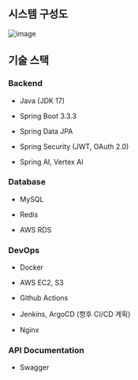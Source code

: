 ## 시스템 구성도
![image](https://github.com/user-attachments/assets/a487a4ce-80fc-4393-bac4-58aa42032b64)

## 기술 스택

### Backend

- Java (JDK 17)

- Spring Boot 3.3.3

- Spring Data JPA

- Spring Security (JWT, OAuth 2.0)

- Spring AI, Vertex AI

### Database

- MySQL

- Redis

- AWS RDS

### DevOps

- Docker

- AWS EC2, S3

- Github Actions

- Jenkins, ArgoCD (향후 CI/CD 계획)

- Nginx

### API Documentation

- Swagger
